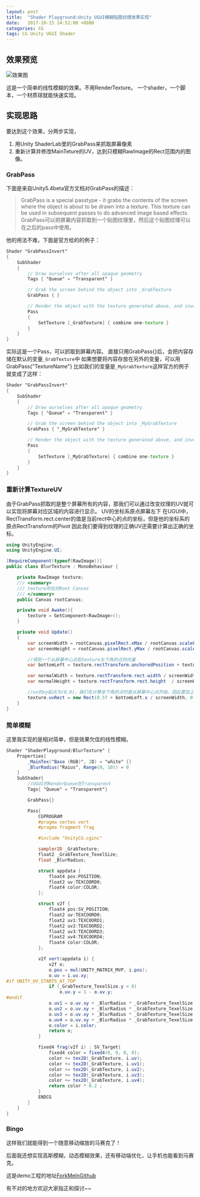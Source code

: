 ```yaml
---
layout: post
title:  "Shader Playground:Unity UGUI模糊贴图纹理效果实现"
date:   2017-10-15 14:51:00 +0800
categories: CG 
tags: CG Unity UGUI Shader
---
```


## 效果预览
![效果图](http://oxujermt3.bkt.clouddn.com/iamge/shaderplayground/blur.gif)

这是一个简单的线性模糊的效果。不用RenderTexture。
一个shader，一个脚本，一个材质球就能快速实现。
## 实现思路
要达到这个效果，分两步实现，
1. 用Unity ShaderLab里的GrabPass来抓取屏幕像素
2. 重新计算并修改MainTeture的UV，达到只模糊RawImage的Rect范围内的图像。

### GrabPass
下面是来自Unity5.4beta官方文档对GrabPass的描述：
> GrabPass is a special passtype - it grabs the contents of the screen where the object is about to be drawn into a texture. 
This texture can be used in subsequent passes to do advanced image based effects.
GrabPass可以把屏幕内容抓取到一个贴图纹理里，然后这个贴图纹理可以在之后的pass中使用。

他的用法不难，下面是官方给的的例子：
```glsl
Shader "GrabPassInvert"
{
    SubShader
    {
        // Draw ourselves after all opaque geometry
        Tags { "Queue" = "Transparent" }

        // Grab the screen behind the object into _GrabTexture
        GrabPass { }

        // Render the object with the texture generated above, and invert the colors
        Pass
        {
            SetTexture [_GrabTexture] { combine one-texture }
        }
    }
}
```

实际这是一个Pass，可以抓取到屏幕内容。
直接只用GrabPass{}后，会把内容存储在默认的变量`_GrabTexture`中
如果想要将内容存放在另外的变量，可以用GrabPass{"TextureName"}
比如我们的变量是`_MyGrabTexture`这样官方的例子就变成了这样：
```glsl
Shader "GrabPassInvert"
{
    SubShader
    {
        // Draw ourselves after all opaque geometry
        Tags { "Queue" = "Transparent" }

        // Grab the screen behind the object into _MyGrabTexture
        GrabPass { "_MyGrabTexture" }

        // Render the object with the texture generated above, and invert the colors
        Pass
        {
            SetTexture [_MyGrabTexture] { combine one-texture }
        }
    }
}
```

### 重新计算TextureUV
由于GrabPass抓取的是整个屏幕所有的内容，那我们可以通过改变纹理的UV就可以实现将屏幕对应区域的内容进行显示。
UV的坐标系原点屏幕左下
在UGUI中，RectTransform.rect.center的值是当前rect中心的点的坐标，但是他的坐标系的原点RectTransform的Pivot
因此我们要得到纹理的正确UV还需要计算出正确的坐标。
```csharp
using UnityEngine;
using UnityEngine.UI;

[RequireComponent(typeof(RawImage))]
public class BlurTexture : MonoBehaviour {

	private RawImage texture;
	/// <summary>
	/// texture所在的Root Canvas
	/// </summary>
	public Canvas rootCanvas;

	private void Awake(){
		texture = GetComponent<RawImage>();		
	}

	private void Update()
	{
		var screenWidth = rootCanvas.pixelRect.xMax / rootCanvas.scaleFactor;
		var screenHeight = rootCanvas.pixelRect.yMax / rootCanvas.scaleFactor;

		//得到一个从屏幕中心点到texture左下角的点的向量
		var bottomLeft = texture.rectTransform.anchoredPosition + texture.rectTransform.rect.min;

		var normalWidth = texture.rectTransform.rect.width / screenWidth;
		var normalHeight = texture.rectTransform.rect.height  / screenHeight;

		//uv的xy起点为(0,0)，我们在计算坐下角的点时是从屏幕中心点开始，因此要加上0.5
		texture.uvRect = new Rect(0.5f + bottomLeft.x / screenWidth, 0.5f + bottomLeft.y / screenHeight, normalWidth, normalHeight);
	}
}
```

### 简单模糊
这里我实现的是相对简单，但是效果欠佳的线性模糊。
```glsl
Shader "ShaderPlayground/BlurTexture" {
	Properties{
		_MainTex("Base (RGB)", 2D) = "white" {}
		_BlurRadius("Raius", Range(0, 10)) = 0
	}
	SubShader{
		//UGUI的RenderQueue在Transparent
		Tags{ "Queue" = "Transparent"}

		GrabPass{}

		Pass{
			CGPROGRAM
			#pragma vertex vert
			#pragma fragment frag

			#include "UnityCG.cginc"

			sampler2D _GrabTexture;
			float2 _GrabTexture_TexelSize;
			float _BlurRadius;

			struct appdata {
				float4 pos:POSITION;
				float2 uv:TEXCOORD0;
				float4 color:COLOR;
			};

			struct v2f {
				float4 pos:SV_POSITION;
				float2 uv:TEXCOORD0;
				float2 uv1:TEXCOORD1;
				float2 uv2:TEXCOORD2;
				float2 uv3:TEXCOORD3;
				float2 uv4:TEXCOORD4;
				float4 color:COLOR;
			};

			v2f vert(appdata i) {
				v2f o;
				o.pos = mul(UNITY_MATRIX_MVP, i.pos);
				o.uv = i.uv.xy;
#if UNITY_UV_STARTS_AT_TOP
				if (_GrabTexture_TexelSize.y < 0)
					o.uv.y = 1 - o.uv.y;
#endif
				o.uv1 = o.uv.xy + _BlurRadius * _GrabTexture_TexelSize * float2(1, 1);
				o.uv2 = o.uv.xy + _BlurRadius * _GrabTexture_TexelSize * float2(-1, 1);
				o.uv3 = o.uv.xy + _BlurRadius * _GrabTexture_TexelSize * float2(-1, -1);
				o.uv4 = o.uv.xy + _BlurRadius * _GrabTexture_TexelSize * float2(1, -1);
				o.color = i.color;
				return o;
			}

			fixed4 frag(v2f i) : SV_Target{
				fixed4 color = fixed4(0, 0, 0, 0);
				color += tex2D(_GrabTexture, i.uv);
				color += tex2D(_GrabTexture, i.uv1);
				color += tex2D(_GrabTexture, i.uv2);
				color += tex2D(_GrabTexture, i.uv3);
				color += tex2D(_GrabTexture, i.uv4);
				return color * 0.2 ;
			}
			ENDCG
		}
	}
}
```

### Bingo
这样我们就能得到一个随意移动缩放的马赛克了！

后面我还想实现高斯模糊，动态模糊效果，还有移动端优化，让手机也能看到马赛克。

这是demo工程的地址[ForkMeInGithub](https://github.com/aaBaO/DemoRepository.git)

有不对的地方欢迎大家指正和探讨~~
